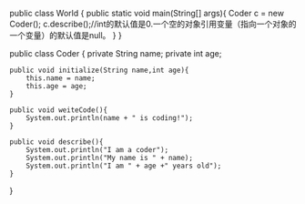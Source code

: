public class World {
	public static void main(String[] args){
		Coder c = new Coder();
		c.describe();//int的默认值是0.一个空的对象引用变量（指向一个对象的一个变量）的默认值是null。
	}
}

public class Coder {
	private String name;
	private int age;
	
	public void initialize(String name,int age){
		this.name = name;
		this.age = age;
	}
	
	public void weiteCode(){
		System.out.println(name + " is coding!");
	}
	
	public void describe(){
		System.out.println("I am a coder");
		System.out.println("My name is " + name);
		System.out.println("I am " + age +" years old");
	}
}
